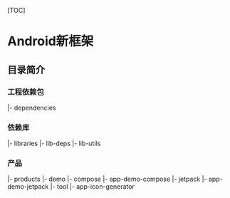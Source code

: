 [TOC]

# Android新框架

## 目录简介

### 工程依赖包

|- dependencies

### 依赖库

|- libraries
  |- lib-deps
  |- lib-utils

### 产品

|- products
  |- demo
    |- compose
      |- app-demo-compose
    |- jetpack
      |- app-demo-jetpack
  |- tool
    |- app-icon-generator

